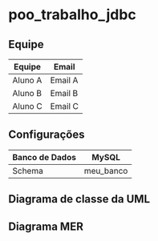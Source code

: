 # poo_trabalho_jdbc

## Equipe

| Equipe   | Email    |
|----------|----------|
| Aluno A  | Email A  |
| Aluno B  | Email B  |
| Aluno C  | Email C  |

## Configurações

| Banco de Dados | MySQL     |
|----------------|-----------|
| Schema         | meu_banco |

## Diagrama de classe da UML


## Diagrama MER

